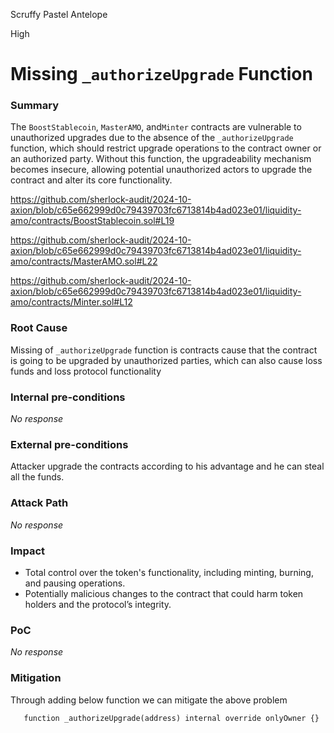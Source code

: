 Scruffy Pastel Antelope

High

# Missing `_authorizeUpgrade` Function

### Summary

The `BoostStablecoin`, `MasterAMO`, and`Minter` contracts are vulnerable to unauthorized upgrades due to the absence of the `_authorizeUpgrade` function, which should restrict upgrade operations to the contract owner or an authorized party. Without this function, the upgradeability mechanism becomes insecure, allowing potential unauthorized actors to upgrade the contract and alter its core functionality. 

https://github.com/sherlock-audit/2024-10-axion/blob/c65e662999d0c79439703fc6713814b4ad023e01/liquidity-amo/contracts/BoostStablecoin.sol#L19

https://github.com/sherlock-audit/2024-10-axion/blob/c65e662999d0c79439703fc6713814b4ad023e01/liquidity-amo/contracts/MasterAMO.sol#L22

https://github.com/sherlock-audit/2024-10-axion/blob/c65e662999d0c79439703fc6713814b4ad023e01/liquidity-amo/contracts/Minter.sol#L12


### Root Cause

Missing of `_authorizeUpgrade` function is contracts cause that the contract is going to be upgraded by unauthorized parties, which can also cause loss funds and loss protocol functionality 

### Internal pre-conditions

_No response_

### External pre-conditions

Attacker upgrade the contracts according to his advantage and he can steal all the funds.

### Attack Path

_No response_

### Impact

- Total control over the token's functionality, including minting, burning, and pausing operations.
- Potentially malicious changes to the contract that could harm token holders and the protocol’s integrity.


### PoC

_No response_

### Mitigation

Through adding below function we can mitigate the above problem 
```solidity
   function _authorizeUpgrade(address) internal override onlyOwner {}
```